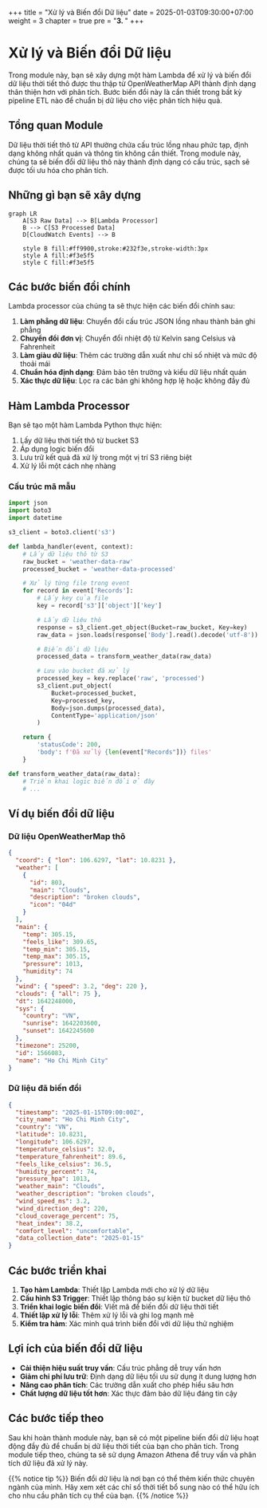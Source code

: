 +++
title = "Xử lý và Biến đổi Dữ liệu"
date = 2025-01-03T09:30:00+07:00
weight = 3
chapter = true
pre = "<b>3. </b>"
+++

# Xử lý và Biến đổi Dữ liệu

Trong module này, bạn sẽ xây dựng một hàm Lambda để xử lý và biến đổi dữ liệu thời tiết thô được thu thập từ OpenWeatherMap API thành định dạng thân thiện hơn với phân tích. Bước biến đổi này là cần thiết trong bất kỳ pipeline ETL nào để chuẩn bị dữ liệu cho việc phân tích hiệu quả.

## Tổng quan Module

Dữ liệu thời tiết thô từ API thường chứa cấu trúc lồng nhau phức tạp, định dạng không nhất quán và thông tin không cần thiết. Trong module này, chúng ta sẽ biến đổi dữ liệu thô này thành định dạng có cấu trúc, sạch sẽ được tối ưu hóa cho phân tích.

## Những gì bạn sẽ xây dựng

```mermaid
graph LR
    A[S3 Raw Data] --> B[Lambda Processor]
    B --> C[S3 Processed Data]
    D[CloudWatch Events] --> B

    style B fill:#ff9900,stroke:#232f3e,stroke-width:3px
    style A fill:#f3e5f5
    style C fill:#f3e5f5
```

## Các bước biến đổi chính

Lambda processor của chúng ta sẽ thực hiện các biến đổi chính sau:

1. **Làm phẳng dữ liệu**: Chuyển đổi cấu trúc JSON lồng nhau thành bản ghi phẳng
2. **Chuyển đổi đơn vị**: Chuyển đổi nhiệt độ từ Kelvin sang Celsius và Fahrenheit
3. **Làm giàu dữ liệu**: Thêm các trường dẫn xuất như chỉ số nhiệt và mức độ thoải mái
4. **Chuẩn hóa định dạng**: Đảm bảo tên trường và kiểu dữ liệu nhất quán
5. **Xác thực dữ liệu**: Lọc ra các bản ghi không hợp lệ hoặc không đầy đủ

## Hàm Lambda Processor

Bạn sẽ tạo một hàm Lambda Python thực hiện:

1. Lấy dữ liệu thời tiết thô từ bucket S3
2. Áp dụng logic biến đổi
3. Lưu trữ kết quả đã xử lý trong một vị trí S3 riêng biệt
4. Xử lý lỗi một cách nhẹ nhàng

### Cấu trúc mã mẫu

```python
import json
import boto3
import datetime

s3_client = boto3.client('s3')

def lambda_handler(event, context):
    # Lấy dữ liệu thô từ S3
    raw_bucket = 'weather-data-raw'
    processed_bucket = 'weather-data-processed'

    # Xử lý từng file trong event
    for record in event['Records']:
        # Lấy key của file
        key = record['s3']['object']['key']

        # Lấy dữ liệu thô
        response = s3_client.get_object(Bucket=raw_bucket, Key=key)
        raw_data = json.loads(response['Body'].read().decode('utf-8'))

        # Biến đổi dữ liệu
        processed_data = transform_weather_data(raw_data)

        # Lưu vào bucket đã xử lý
        processed_key = key.replace('raw', 'processed')
        s3_client.put_object(
            Bucket=processed_bucket,
            Key=processed_key,
            Body=json.dumps(processed_data),
            ContentType='application/json'
        )

    return {
        'statusCode': 200,
        'body': f'Đã xử lý {len(event["Records"])} files'
    }

def transform_weather_data(raw_data):
    # Triển khai logic biến đổi ở đây
    # ...
```

## Ví dụ biến đổi dữ liệu

### Dữ liệu OpenWeatherMap thô

```json
{
  "coord": { "lon": 106.6297, "lat": 10.8231 },
  "weather": [
    {
      "id": 803,
      "main": "Clouds",
      "description": "broken clouds",
      "icon": "04d"
    }
  ],
  "main": {
    "temp": 305.15,
    "feels_like": 309.65,
    "temp_min": 305.15,
    "temp_max": 305.15,
    "pressure": 1013,
    "humidity": 74
  },
  "wind": { "speed": 3.2, "deg": 220 },
  "clouds": { "all": 75 },
  "dt": 1642248000,
  "sys": {
    "country": "VN",
    "sunrise": 1642203600,
    "sunset": 1642245600
  },
  "timezone": 25200,
  "id": 1566083,
  "name": "Ho Chi Minh City"
}
```

### Dữ liệu đã biến đổi

```json
{
  "timestamp": "2025-01-15T09:00:00Z",
  "city_name": "Ho Chi Minh City",
  "country": "VN",
  "latitude": 10.8231,
  "longitude": 106.6297,
  "temperature_celsius": 32.0,
  "temperature_fahrenheit": 89.6,
  "feels_like_celsius": 36.5,
  "humidity_percent": 74,
  "pressure_hpa": 1013,
  "weather_main": "Clouds",
  "weather_description": "broken clouds",
  "wind_speed_ms": 3.2,
  "wind_direction_deg": 220,
  "cloud_coverage_percent": 75,
  "heat_index": 38.2,
  "comfort_level": "uncomfortable",
  "data_collection_date": "2025-01-15"
}
```

## Các bước triển khai

1. **Tạo hàm Lambda**: Thiết lập Lambda mới cho xử lý dữ liệu
2. **Cấu hình S3 Trigger**: Thiết lập thông báo sự kiện từ bucket dữ liệu thô
3. **Triển khai logic biến đổi**: Viết mã để biến đổi dữ liệu thời tiết
4. **Thiết lập xử lý lỗi**: Thêm xử lý lỗi và ghi log mạnh mẽ
5. **Kiểm tra hàm**: Xác minh quá trình biến đổi với dữ liệu thử nghiệm

## Lợi ích của biến đổi dữ liệu

- **Cải thiện hiệu suất truy vấn**: Cấu trúc phẳng dễ truy vấn hơn
- **Giảm chi phí lưu trữ**: Định dạng dữ liệu tối ưu sử dụng ít dung lượng hơn
- **Nâng cao phân tích**: Các trường dẫn xuất cho phép hiểu sâu hơn
- **Chất lượng dữ liệu tốt hơn**: Xác thực đảm bảo dữ liệu đáng tin cậy

## Các bước tiếp theo

Sau khi hoàn thành module này, bạn sẽ có một pipeline biến đổi dữ liệu hoạt động đầy đủ để chuẩn bị dữ liệu thời tiết của bạn cho phân tích. Trong module tiếp theo, chúng ta sẽ sử dụng Amazon Athena để truy vấn và phân tích dữ liệu đã xử lý này.

{{% notice tip %}}
Biến đổi dữ liệu là nơi bạn có thể thêm kiến thức chuyên ngành của mình. Hãy xem xét các chỉ số thời tiết bổ sung nào có thể hữu ích cho nhu cầu phân tích cụ thể của bạn.
{{% /notice %}}
